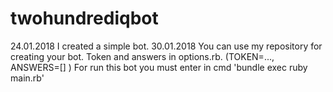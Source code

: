 # twohundrediqbot
24.01.2018 
I created a simple bot.
30.01.2018
You can use my repository for creating your bot.
Token and answers in options.rb. (TOKEN=..., ANSWERS=[] )
For run this bot you must enter in cmd 'bundle exec ruby main.rb'

